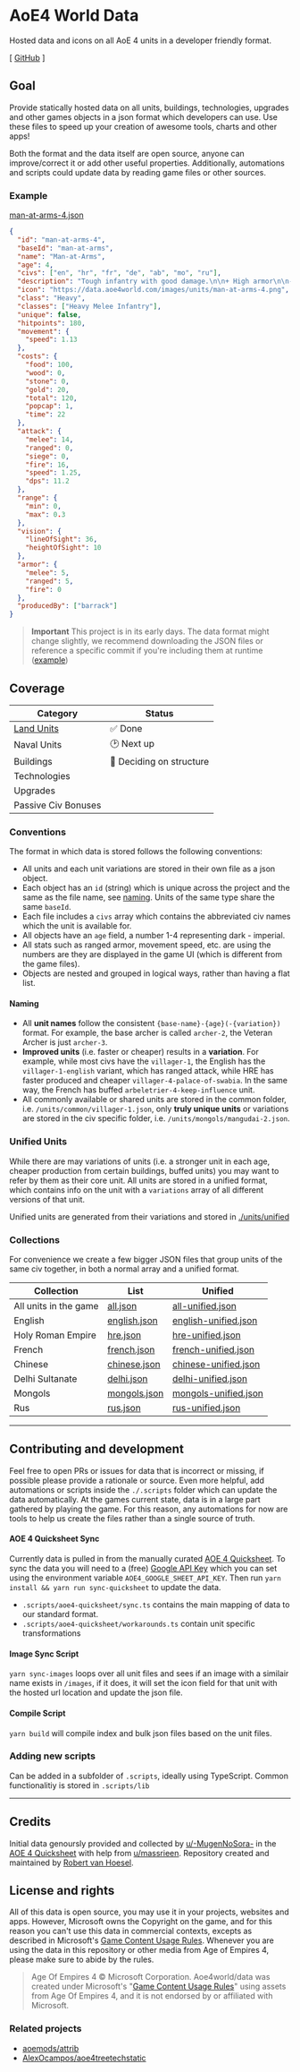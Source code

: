 # AoE4 World Data

Hosted data and icons on all AoE 4 units in a developer friendly format.

[ [GitHub](https://github.com/aoe4world/data) ]

## Goal

Provide statically hosted data on all units, buildings, technologies, upgrades and other games objects in a json format which developers can use. Use these files to speed up your creation of awesome tools, charts and other apps!

Both the format and the data itself are open source, anyone can improve/correct it or add other useful properties. Additionally, automations and scripts could update data by reading game files or other sources.

### Example

[man-at-arms-4.json](./units/common/man-at-arms-4.json)

```json
{
  "id": "man-at-arms-4",
  "baseId": "man-at-arms",
  "name": "Man-at-Arms",
  "age": 4,
  "civs": ["en", "hr", "fr", "de", "ab", "mo", "ru"],
  "description": "Tough infantry with good damage.\n\n+ High armor\n\n- Slow movement",
  "icon": "https://data.aoe4world.com/images/units/man-at-arms-4.png",
  "class": "Heavy",
  "classes": ["Heavy Melee Infantry"],
  "unique": false,
  "hitpoints": 180,
  "movement": {
    "speed": 1.13
  },
  "costs": {
    "food": 100,
    "wood": 0,
    "stone": 0,
    "gold": 20,
    "total": 120,
    "popcap": 1,
    "time": 22
  },
  "attack": {
    "melee": 14,
    "ranged": 0,
    "siege": 0,
    "fire": 16,
    "speed": 1.25,
    "dps": 11.2
  },
  "range": {
    "min": 0,
    "max": 0.3
  },
  "vision": {
    "lineOfSight": 36,
    "heightOfSight": 10
  },
  "armor": {
    "melee": 5,
    "ranged": 5,
    "fire": 0
  },
  "producedBy": ["barrack"]
}
```

> **Important**
> This project is in its early days. The data format might change slightly, we recommend downloading the JSON files or reference a specific commit if you're including them at runtime ([example](https://raw.githubusercontent.com/aoe4world/data/e99075d09c6d825919a740302982d8879c7bed7d/units/all.json))

## Coverage

| Category                                                | Status                   |
| ------------------------------------------------------- | ------------------------ |
| [Land Units](https://data.aoe4world.com/units/all.json) | ✅ Done                  |
| Naval Units                                             | 🕑 Next up               |
| Buildings                                               | 💭 Deciding on structure |
| Technologies                                            |                          |
| Upgrades                                                |                          |
| Passive Civ Bonuses                                     |                          |

### Conventions

The format in which data is stored follows the following conventions:

- All units and each unit variations are stored in their own file as a json object.
- Each object has an `id` (string) which is unique across the project and the same as the file name, see [naming](#naming). Units of the same type share the same `baseId`.
- Each file includes a `civs` array which contains the abbreviated civ names which the unit is available for.
- All objects have an `age` field, a number 1-4 representing dark - imperial.
- All stats such as ranged armor, movement speed, etc. are using the numbers are they are displayed in the game UI (which is different from the game files).
- Objects are nested and grouped in logical ways, rather than having a flat list.

#### Naming

- All **unit names** follow the consistent `{base-name}-{age}(-{variation})` format. For example, the base archer is called `archer-2`, the Veteran Archer is just `archer-3`.
- **Improved units** (i.e. faster or cheaper) results in a **variation**. For example, while most civs have the `villager-1`, the English has the `villager-1-english` variant, which has ranged attack, while HRE has faster produced and cheaper `villager-4-palace-of-swabia`. In the same way, the French has buffed `arbeletrier-4-keep-influence` unit.
- All commonly available or shared units are stored in the common folder, i.e. `/units/common/villager-1.json`, only **truly unique units** or variations are stored in the civ specific folder, i.e. `/units/mongols/mangudai-2.json`.

### Unified Units

While there are may variations of units (i.e. a stronger unit in each age, cheaper production from certain buildings, buffed units) you may want to refer by them as their core unit. All units are stored in a unified format, which contains info on the unit with a `variations` array of all different versions of that unit.

Unified units are generated from their variations and stored in [./units/unified](./units/unified)

### Collections

For convenience we create a few bigger JSON files that group units of the same civ together, in both a normal array and a unified format.

| Collection            | List                                 | Unified                                              |
| --------------------- | ------------------------------------ | ---------------------------------------------------- |
| All units in the game | [all.json](./units/all.json)         | [all-unified.json](./units/all-unified.json)         |
| English               | [english.json](./units/english.json) | [english-unified.json](./units/english-unified.json) |
| Holy Roman Empire     | [hre.json](./units/hre.json)         | [hre-unified.json](./units/hre-unified.json)         |
| French                | [french.json](./units/french.json)   | [french-unified.json](./units/french-unified.json)   |
| Chinese               | [chinese.json](./units/chinese.json) | [chinese-unified.json](./units/chinese-unified.json) |
| Delhi Sultanate       | [delhi.json](./units/delhi.json)     | [delhi-unified.json](./units/delhi-unified.json)     |
| Mongols               | [mongols.json](./units/mongols.json) | [mongols-unified.json](./units/mongols-unified.json) |
| Rus                   | [rus.json](./units/rus.json)         | [rus-unified.json](./units/rus-unified.json)         |

---

## Contributing and development

Feel free to open PRs or issues for data that is incorrect or missing, if possible please provide a rationale or source. Even more helpful, add automations or scripts inside the `./.scripts` folder which can update the data automatically. At the games current state, data is in a large part gathered by playing the game. For this reason, any automations for now are tools to help us create the files rather than a single source of truth.

#### AOE 4 Quicksheet Sync

Currently data is pulled in from the manually curated [AOE 4 Quicksheet](https://docs.google.com/spreadsheets/d/1LG0We2pTFZsbFm_k1SKLix8gxSq_9n5R_Ic3G2tVzBg/edit?pli=1#gid=1093682765). To sync the data you will need to a (free) [Google API Key](https://developers.google.com/sheets/api/guides/authorizing#APIKey) which you can set using the environment variable `AOE4_GOOGLE_SHEET_API_KEY`. Then run `yarn install && yarn run sync-quicksheet` to update the data.

- `.scripts/aoe4-quicksheet/sync.ts` contains the main mapping of data to our standard format.
- `.scripts/aoe4-quicksheet/workarounds.ts` contain unit specific transformations

#### Image Sync Script

`yarn sync-images` loops over all unit files and sees if an image with a similair name exists in `/images`, if it does, it will set the icon field for that unit with the hosted url location and update the json file.

#### Compile Script

`yarn build` will compile index and bulk json files based on the unit files.

### Adding new scripts

Can be added in a subfolder of `.scripts`, ideally using TypeScript. Common functionalitiy is stored in `.scripts/lib`

---

## Credits

Initial data genoursly provided and collected by [u/-MugenNoSora-](https://www.reddit.com/u/-MugenNoSora-) in the [AOE 4 Quicksheet](https://docs.google.com/spreadsheets/d/1LG0We2pTFZsbFm_k1SKLix8gxSq_9n5R_Ic3G2tVzBg/edit?pli=1#gid=1093682765) with help from [u/massrieen](https://www.reddit.com/user/massrieen). Repository created and maintained by [Robert van Hoesel](https://github.com/robertvanhoesel).

## License and rights

All of this data is open source, you may use it in your projects, websites and apps. However, Microsoft owns the Copyright on the game, and for this reason you can't use this data in commercial contexts, excepts as described in Microsoft's [Game Content Usage Rules](https://www.xbox.com/en-US/developers/rules). Whenever you are using the data in this repository or other media from Age of Empires 4, please make sure to abide by the rules.

> Age Of Empires 4 © Microsoft Corporation.
> Aoe4world/data was created under Microsoft's "[Game Content Usage Rules](https://www.xbox.com/en-US/developers/rules)" using assets from Age Of Empires 4, and it is not endorsed by or affiliated with Microsoft.

### Related projects

- [aoemods/attrib](https://github.com/aoemods/attrib)
- [AlexOcampos/aoe4treetechstatic](https://github.com/AlexOcampos/aoe4treetechstatic)
